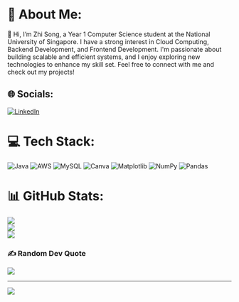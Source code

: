 # 💫 About Me:
👋 Hi, I’m Zhi Song, a Year 1 Computer Science student at the National University of Singapore. I have a strong interest in Cloud Computing, Backend Development, and Frontend Development. I'm passionate about building scalable and efficient systems, and I enjoy exploring new technologies to enhance my skill set. Feel free to connect with me and check out my projects!


## 🌐 Socials:
[![LinkedIn](https://img.shields.io/badge/LinkedIn-%230077B5.svg?logo=linkedin&logoColor=white)](https://linkedin.com/in/kee-zhi-song-41b194254/) 

# 💻 Tech Stack:
![Java](https://img.shields.io/badge/java-%23ED8B00.svg?style=for-the-badge&logo=openjdk&logoColor=white) ![AWS](https://img.shields.io/badge/AWS-%23FF9900.svg?style=for-the-badge&logo=amazon-aws&logoColor=white) ![MySQL](https://img.shields.io/badge/mysql-4479A1.svg?style=for-the-badge&logo=mysql&logoColor=white) ![Canva](https://img.shields.io/badge/Canva-%2300C4CC.svg?style=for-the-badge&logo=Canva&logoColor=white) ![Matplotlib](https://img.shields.io/badge/Matplotlib-%23ffffff.svg?style=for-the-badge&logo=Matplotlib&logoColor=black) ![NumPy](https://img.shields.io/badge/numpy-%23013243.svg?style=for-the-badge&logo=numpy&logoColor=white) ![Pandas](https://img.shields.io/badge/pandas-%23150458.svg?style=for-the-badge&logo=pandas&logoColor=white)
# 📊 GitHub Stats:
![](https://github-readme-stats.vercel.app/api?username=KeeZhiSong&theme=dark&hide_border=false&include_all_commits=false&count_private=false)<br/>
![](https://github-readme-streak-stats.herokuapp.com/?user=KeeZhiSong&theme=dark&hide_border=false)<br/>
![](https://github-readme-stats.vercel.app/api/top-langs/?username=KeeZhiSong&theme=dark&hide_border=false&include_all_commits=false&count_private=false&layout=compact)

### ✍️ Random Dev Quote
![](https://quotes-github-readme.vercel.app/api?type=horizontal&theme=radical)

---
[![](https://visitcount.itsvg.in/api?id=KeeZhiSong&icon=0&color=0)](https://visitcount.itsvg.in)

<!-- Proudly created with GPRM ( https://gprm.itsvg.in ) -->
